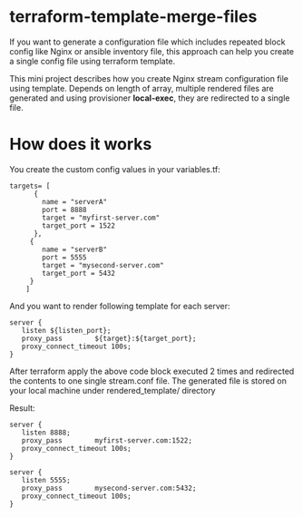 # terraform-template-merge-files

If you want to generate a configuration file which includes repeated block config like Nginx or ansible inventory file, this approach can help you create a single config file using terraform template.

This mini project describes how you create Nginx stream configuration file using template. Depends on length of array, multiple rendered files are generated and using provisioner **local-exec**, they are redirected to a single file.

# How does it works

You create the custom config values in your variables.tf:

```
targets= [
      {
        name = "serverA"  
        port = 8888
        target = "myfirst-server.com"
        target_port = 1522
      },
     {
        name = "serverB"   
        port = 5555
        target = "mysecond-server.com"
        target_port = 5432
     } 
    ]
```

And you want to render following template for each server:

```
server {
   listen ${listen_port};
   proxy_pass        ${target}:${target_port};
   proxy_connect_timeout 100s;
}
```

After terraform apply the above code block executed 2 times and redirected the contents to one single stream.conf file. The generated file is stored on your local machine under rendered_template/ directory

Result:

```
server {
   listen 8888;
   proxy_pass        myfirst-server.com:1522;
   proxy_connect_timeout 100s;
}

server {
   listen 5555;
   proxy_pass        mysecond-server.com:5432;
   proxy_connect_timeout 100s;
}
```
